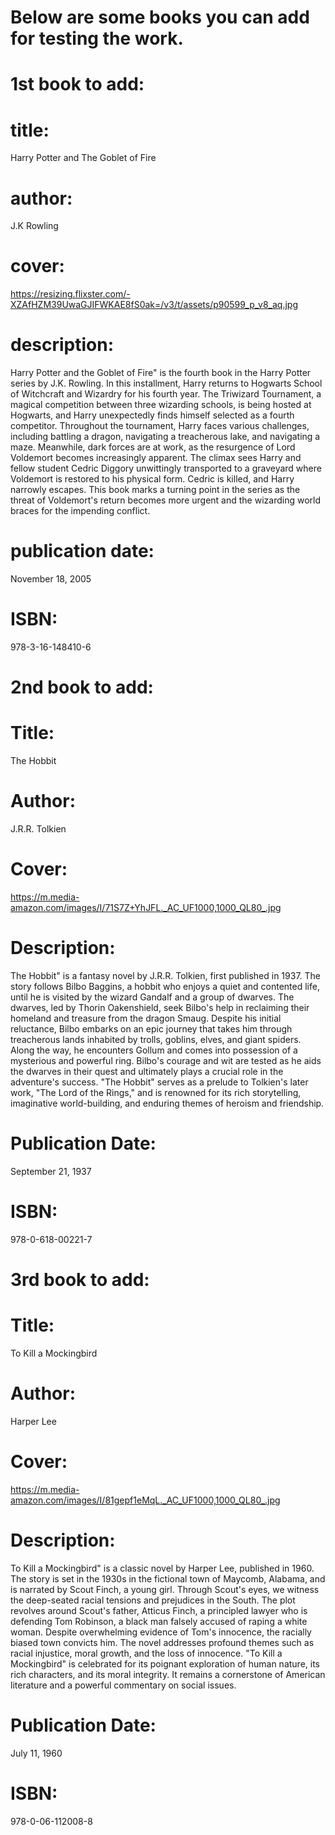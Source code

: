 
# Below are some books you can add for testing the work.

# 1st book to add:

# title: 
Harry Potter and The Goblet of Fire
# author: 
J.K Rowling
# cover: 
https://resizing.flixster.com/-XZAfHZM39UwaGJIFWKAE8fS0ak=/v3/t/assets/p90599_p_v8_aq.jpg
# description: 
Harry Potter and the Goblet of Fire" is the fourth book in the Harry Potter series by J.K. Rowling. In this installment, Harry returns to Hogwarts School of Witchcraft and Wizardry for his fourth year. The Triwizard Tournament, a magical competition between three wizarding schools, is being hosted at Hogwarts, and Harry unexpectedly finds himself selected as a fourth competitor. Throughout the tournament, Harry faces various challenges, including battling a dragon, navigating a treacherous lake, and navigating a maze. Meanwhile, dark forces are at work, as the resurgence of Lord Voldemort becomes increasingly apparent. The climax sees Harry and fellow student Cedric Diggory unwittingly transported to a graveyard where Voldemort is restored to his physical form. Cedric is killed, and Harry narrowly escapes. This book marks a turning point in the series as the threat of Voldemort's return becomes more urgent and the wizarding world braces for the impending conflict.
# publication date: 
November 18, 2005
# ISBN:
978-3-16-148410-6


# 2nd book to add:

# Title:
The Hobbit
# Author:
J.R.R. Tolkien
# Cover:
https://m.media-amazon.com/images/I/71S7Z+YhJFL._AC_UF1000,1000_QL80_.jpg
# Description:
The Hobbit" is a fantasy novel by J.R.R. Tolkien, first published in 1937. The story follows Bilbo Baggins, a hobbit who enjoys a quiet and contented life, until he is visited by the wizard Gandalf and a group of dwarves. The dwarves, led by Thorin Oakenshield, seek Bilbo's help in reclaiming their homeland and treasure from the dragon Smaug. Despite his initial reluctance, Bilbo embarks on an epic journey that takes him through treacherous lands inhabited by trolls, goblins, elves, and giant spiders. Along the way, he encounters Gollum and comes into possession of a mysterious and powerful ring. Bilbo's courage and wit are tested as he aids the dwarves in their quest and ultimately plays a crucial role in the adventure's success. "The Hobbit" serves as a prelude to Tolkien's later work, "The Lord of the Rings," and is renowned for its rich storytelling, imaginative world-building, and enduring themes of heroism and friendship.
# Publication Date:
September 21, 1937
# ISBN:
978-0-618-00221-7


# 3rd book to add:

# Title:
To Kill a Mockingbird
# Author:
Harper Lee
# Cover:
https://m.media-amazon.com/images/I/81gepf1eMqL._AC_UF1000,1000_QL80_.jpg
# Description:
To Kill a Mockingbird" is a classic novel by Harper Lee, published in 1960. The story is set in the 1930s in the fictional town of Maycomb, Alabama, and is narrated by Scout Finch, a young girl. Through Scout's eyes, we witness the deep-seated racial tensions and prejudices in the South. The plot revolves around Scout's father, Atticus Finch, a principled lawyer who is defending Tom Robinson, a black man falsely accused of raping a white woman. Despite overwhelming evidence of Tom's innocence, the racially biased town convicts him. The novel addresses profound themes such as racial injustice, moral growth, and the loss of innocence. "To Kill a Mockingbird" is celebrated for its poignant exploration of human nature, its rich characters, and its moral integrity. It remains a cornerstone of American literature and a powerful commentary on social issues.
# Publication Date:
July 11, 1960
# ISBN:
978-0-06-112008-8


